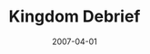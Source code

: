---
layout: message
category: message
series: "Kingdom"
title: "Kingdom Debrief"
date: 2007-04-01
message_id: 25
---